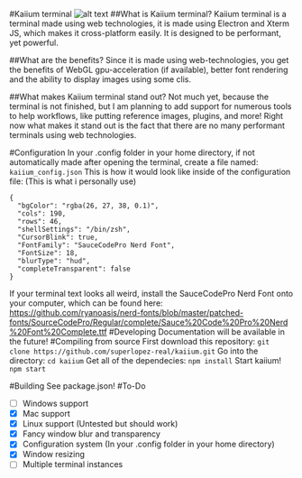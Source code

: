 #Kaiium terminal
![alt text](https://github.com/superlopez-real/kaiium/blob/master/Screenshot.png?raw=true)
##What is Kaiium terminal?
Kaiium terminal is a terminal made using web technologies, it is made using Electron and Xterm JS, which makes it cross-platform easily. It is designed to be performant, yet powerful.

##What are the benefits?
Since it is made using web-technologies, you get the benefits of WebGL gpu-acceleration (if available), better font rendering and the ability to display images using some clis.

##What makes Kaiium terminal stand out?
Not much yet, because the terminal is not finished, but I am planning to add support for numerous tools to help workflows, like putting reference images, plugins, and more! Right now what makes it stand out is the fact that there are no many performant terminals using web technologies.


#Configuration
In your .config folder in your home directory, if not automatically made after opening the terminal, create a file named: `kaiium_config.json`
This is how it would look like inside of the configuration file:
(This is what i personally use)

    {
      "bgColor": "rgba(26, 27, 38, 0.1)",
      "cols": 190,
      "rows": 46,
      "shellSettings": "/bin/zsh",
      "CursorBlink": true,
      "FontFamily": "SauceCodePro Nerd Font",
      "FontSize": 18,
      "blurType": "hud",
      "completeTransparent": false
    }
If your terminal text looks all weird, install the SauceCodePro Nerd Font onto your computer, which can be found here: https://github.com/ryanoasis/nerd-fonts/blob/master/patched-fonts/SourceCodePro/Regular/complete/Sauce%20Code%20Pro%20Nerd%20Font%20Complete.ttf
#Developing
Documentation will be available in the future!
#Compiling from source
First download this repository: `git clone https://github.com/superlopez-real/kaiium.git`
Go into the directory: `cd kaiium`
Get all of the dependecies: `npm install`
Start kaiium! `npm start`

#Building
See package.json!
#To-Do
- [ ] Windows support
- [x] Mac support
- [x] Linux support (Untested but should work)
- [x] Fancy window blur and transparency
- [x] Configuration system (In your .config folder in your home directory)
- [x] Window resizing
- [ ] Multiple terminal instances
